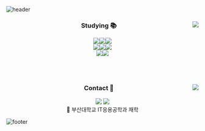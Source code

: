 ![header](https://capsule-render.vercel.app/api?type=waving&color=auto&height=100&section=header&text=Leebyeonchan)
<div align = "center">
   <img align="right" src="https://github-readme-stats.vercel.app/api?username=mark77234&theme=dark&show_icons=true"/>

  ### Studying 📚
  
  <img src="https://img.shields.io/badge/-Flutter-02569B?style=flat-square&logo=flutter&logoColor=white"><img src="https://img.shields.io/badge/-Kotlin-7F52FF?style=flat-square&logo=kotlin&logoColor=white"><img src="https://img.shields.io/badge/-Swift-F05138?style=flat-square&logo=swift&logoColor=white">
  <br>
  <img src="https://img.shields.io/badge/-JavaScript-F7DF1E?style=flat-square&logo=javascript&logoColor=white"><img src="https://img.shields.io/badge/-Html-E34F26?style=flat-square&logo=html5&logoColor=white"><img src="https://img.shields.io/badge/-Css-1572B6?style=flat-square&logo=css3&logoColor=white">
  <br>
  <img src="https://img.shields.io/badge/-C++-00599C?style=flat-square&logo=cplusplus&logoColor=white"><img src="https://img.shields.io/badge/-Python-3776AB?style=flat-square&logo=python&logoColor=white">
  <br><br><br><br>
  
</div>

<div align = "center">
  
  <img align="right" src="http://mazassumnida.wtf/api/generate_badge?boj=mark77234">

 ### Contact 🔗
   <img src="https://hits.seeyoufarm.com/api/count/incr/badge.svg?url=https%3A%2F%2Fgithub.com%2Fmark77234%2Fhit-counter&count_bg=%233EDAC4&title_bg=%23555555&icon=github.svg&icon_color=%23E7E7E7&title=mark77234&edge_flat=false"/>
  <a href="https://www.instagram.com/mark77234/">
    <img src="https://img.shields.io/badge/Instagram-ff0069?style=flat-square&logo=Instagram&logoColor=white"/>
  </a>
  <br>
  🏫 부산대학교 IT응용공학과 재학

</div>



![footer](https://capsule-render.vercel.app/api?type=waving&color=auto&height=100&section=footer)
